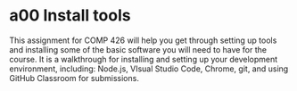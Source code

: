 # a00 Install tools
This assignment for COMP 426 will help you get through setting up tools and installing some of the basic software you will need to have for the course. It is a walkthrough for installing and setting up your development environment, including: Node.js, VIsual Studio Code, Chrome, git, and using GitHub Classroom for submissions. 
